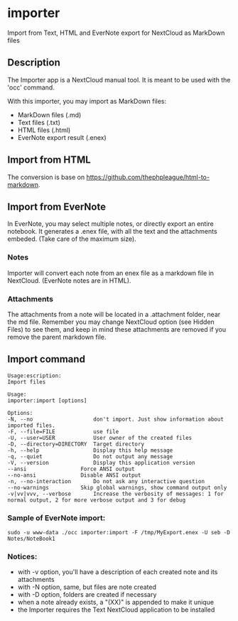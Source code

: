 # importer

Import from Text, HTML and EverNote export for NextCloud as MarkDown files

## Description

The Importer app is a NextCloud manual tool. It is meant to be used with the 'occ' command.

With this importer, you may import as MarkDown files:

- MarkDown files (.md)
- Text files (.txt)
- HTML files (.html)
- EverNote export result (.enex)

## Import from HTML

The conversion is base on <https://github.com/thephpleague/html-to-markdown>.

## Import from EverNote

In EverNote, you may select multiple notes, or directly export an entire notebook. It generates a .enex file, with all the text and the attachments embeded. (Take care of the maximum size).

### Notes

Importer will convert each note from an enex file as a markdown file in NextCloud. (EverNote notes are in HTML). 

### Attachments

The attachments from a note will be located in a .attachment folder, near the md file. Remember you may change NextCloud option (see Hidden Files) to see them, and keep in mind these attachments are removed if you remove the parent markdown file.

## Import command

```
Usage:escription:
Import files

Usage:
importer:import [options]

Options:
-N, --no                   don't import. Just show information about imported files.
-F, --file=FILE            use file
-U, --user=USER            User owner of the created files
-D, --directory=DIRECTORY  Target directory
-h, --help                 Display this help message
-q, --quiet                Do not output any message
-V, --version              Display this application version
--ansi                 Force ANSI output
--no-ansi              Disable ANSI output
-n, --no-interaction       Do not ask any interactive question
--no-warnings          Skip global warnings, show command output only
-v|vv|vvv, --verbose       Increase the verbosity of messages: 1 for normal output, 2 for more verbose output and 3 for debug
```

### Sample of EverNote import:

```
sudo -u www-data ./occ importer:import -F /tmp/MyExport.enex -U seb -D Notes/NoteBook1
```

### Notices:

- with -v option, you'll have a description of each created note and its attachments
- with -N option, same, but files are note created
- with -D option, folders are created if necessary
- when a note already exists, a "(XX)" is appended to make it unique
- the Importer requires the Text NextCloud application to be installed

